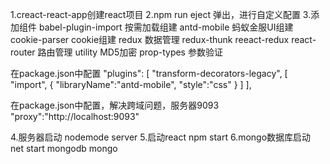 1.creact-react-app创建react项目
2.npm run eject 弹出，进行自定义配置
3.添加组件
babel-plugin-import   按需加载组建
antd-mobile           蚂蚁金服UI组建
cookie-parser         cookie组建
redux                 数据管理
redux-thunk
reeact-redux
react-router          路由管理
utility               MD5加密
prop-types            参数验证

在package.json中配置
"plugins": [
      "transform-decorators-legacy",
      [
        "import",
        {
          "libraryName":"antd-mobile",
          "style":"css"
        }
      ]
    ],

在package.json中配置，解决跨域问题，服务器9093
"proxy":"http://localhost:9093"


4.服务器启动
nodemode server
5.启动react
npm start
6.mongo数据库启动
net start mongodb
mongo
